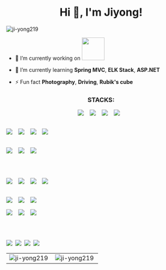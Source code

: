 

<!--
**Ji-yong219/Ji-yong219** is a ✨ _special_ ✨ repository because its `README.md` (this file) appears on your GitHub profile.

Here are some ideas to get you started:

- 🔭 I’m currently working on ...
- 🌱 I’m currently learning ...c
- 👯 I’m looking to collaborate on ...
- 🤔 I’m looking for help with ...
- 💬 Ask me about ...
- 📫 How to reach me: ...
- 😄 Pronouns: ...
- ⚡ Fun fact: ...
-->
<h1 align="center">Hi 👋, I'm Jiyong!</h1>

<p align="left"> <img src="https://komarev.com/ghpvc/?username=ji-yong219&label=Profile%20views&color=0e75b6&style=flat" alt="ji-yong219" /> </p>

- 🔭 I’m currently working on <a target='_blank' href="https://www.skcc.co.kr/"><img height="60px" src="https://www.skcc.co.kr/v2/img/kr/layout/logo.png"></a>

- 🌱 I’m currently learning **Spring MVC**, **ELK Stack**, **ASP.NET**

<!-- - 📫 How to reach me: **comjiyong@kakao.com** -->

- ⚡ Fun fact **Photography**, **Driving**, **Rubik's cube**


<!--
<h3 align="center" >Connect with me:</h3>
<p align="center">
  <a href="mailto:comjiyong@kakao.com">
    <img src="https://img.shields.io/badge/Email-3670A0.svg?style=for-the-badge&logo=kakao&logoColor=#FFCD00&link=mailto:comjiyong@kakao.com">
  </a>
  <a href="https://ji-yong219.github.io/">
    <img src="https://img.shields.io/badge/Portfolio-%23000000.svg?style=for-the-badge&logo=firefox&logoColor=#FF7139&link=https://ji-yong219.github.io/">
  </a>
  <a href="https://eat-sleep-code.tistory.com/">
    <img src="https://img.shields.io/badge/tech blog-000000?&style=for-the-badge&logo=Bloglovin&logoColor=white&color=6E6E6E&link=https://eat-sleep-code.tistory.com/">
  </a>
  <a href="https://www.instagram.com/ji.y0ng/">
    <img src="https://img.shields.io/badge/instagram-%23000000.svg?&style=for-the-badge&logo=instagram&logoColor=white&color=dd2a7b&link=https://instagram.com/ji.y0ng">
  </a>
</p>
-->

<h3 align="center">STACKS:</h3>
<p align="center">
  <img src="https://img.shields.io/badge/python-3670A0?style=for-the-badge&logo=python&logoColor=ffdd54">&nbsp; &nbsp;
  <img src="https://img.shields.io/badge/java-%23ED8B00.svg?style=for-the-badge&logo=java&logoColor=white">&nbsp; &nbsp;
  <img src="https://img.shields.io/badge/c-%2300599C.svg?style=for-the-badge&logo=c&logoColor=white">&nbsp; &nbsp;
  <img src="https://img.shields.io/badge/c++-00599C.svg?style=for-the-badge&logo=c++&logoColor=white">&nbsp; &nbsp;
  <br><br>
  
  <img src="https://img.shields.io/badge/html5-E34F26?style=for-the-badge&logo=html5&logoColor=white">&nbsp; &nbsp;
  <img src="https://img.shields.io/badge/css3-%231572B6.svg?style=for-the-badge&logo=css3&logoColor=white">&nbsp; &nbsp;
  <img src="https://img.shields.io/badge/javascript-%23323330.svg?style=for-the-badge&logo=javascript&logoColor=%23F7DF1E">&nbsp; &nbsp;
  <img src="https://img.shields.io/badge/jquery-0769AD?style=for-the-badge&logo=jquery&logoColor=white">&nbsp; &nbsp;
  <br><br>
  
  <img src="https://img.shields.io/badge/flask-000000?style=for-the-badge&logo=flask&logoColor=white">&nbsp; &nbsp;
  <img src="https://img.shields.io/badge/django-092E20?style=for-the-badge&logo=django&logoColor=white">&nbsp; &nbsp;
  <img src="https://img.shields.io/badge/spring-6DB33F?style=for-the-badge&logo=spring&logoColor=white">&nbsp; &nbsp;
  <!--<img src="https://img.shields.io/badge/SpringBoot-6DB33F?style=for-the-badge&logo=SpringBoot&logoColor=white">-->
  <!--<img src="https://img.shields.io/badge/react-61DAFB?style=for-the-badge&logo=react&logoColor=white">-->
<!--   <img src="https://img.shields.io/badge/bootstrap-7952B3?style=for-the-badge&logo=bootstrap&logoColor=white"> -->
  <br><br>
  
  <img src="https://img.shields.io/badge/mysql-4479A1?style=for-the-badge&logo=mysql&logoColor=white">&nbsp; &nbsp;
  <img src="https://img.shields.io/badge/mariaDB-003545?style=for-the-badge&logo=mariaDB&logoColor=white">&nbsp; &nbsp;
  <img src="https://img.shields.io/badge/sqlite-%2307405e.svg?style=for-the-badge&logo=sqlite&logoColor=white">&nbsp; &nbsp;
  <img src="https://img.shields.io/badge/oracle-F80000?style=for-the-badge&logo=oracle&logoColor=white">&nbsp; &nbsp;
  <br><br>
  
  <img src="https://img.shields.io/badge/nginx-009639?style=for-the-badge&logo=nginx&logoColor=white">&nbsp; &nbsp;
  <img src="https://img.shields.io/badge/apache-D22128?style=for-the-badge&logo=apache&logoColor=white">&nbsp; &nbsp;
  <img src="https://img.shields.io/badge/Apache%20Tomcat-F37626?style=for-the-badge&logo=Apache%20Tomcat&logoColor=white">&nbsp; &nbsp;
  <br>
  
  <img src="https://img.shields.io/badge/numpy-%23013243.svg?style=for-the-badge&logo=numpy&logoColor=white">&nbsp; &nbsp;
  <img src="https://img.shields.io/badge/pandas-%23150458.svg?style=for-the-badge&logo=pandas&logoColor=white">&nbsp; &nbsp;
  <img src="https://img.shields.io/badge/opencv-%23white.svg?style=for-the-badge&logo=opencv&logoColor=white">&nbsp; &nbsp;
<!--   <img src="https://img.shields.io/badge/Socket.io-black?style=for-the-badge&logo=socket.io&badgeColor=010101"> -->
<!--   <img src="https://img.shields.io/badge/TensorFlow-%23FF6F00.svg?style=for-the-badge&logo=TensorFlow&logoColor=white"> -->
  <!--<img src="https://img.shields.io/badge/Keras-%23D00000.svg?style=for-the-badge&logo=Keras&logoColor=white">-->
  <br><br>
  <!--
  <img src="https://img.shields.io/badge/Elasticsearch-005571.svg?style=for-the-badge&logo=Elasticsearch&logoColor=white">
  <img src="https://img.shields.io/badge/Logstash-005571.svg?style=for-the-badge&logo=Logstash&logoColor=white">
  <img src="https://img.shields.io/badge/Kibana-005571.svg?style=for-the-badge&logo=Kibana&logoColor=white">
  <img src="https://img.shields.io/badge/Elasticstack-005571.svg?style=for-the-badge&logo=Elasticstack&logoColor=white">
  <br>
  <br>-->

  <!--
  <img src="https://img.shields.io/badge/Windows-0078D6?style=for-the-badge&logo=windows&logoColor=white"> 
  <img src="https://img.shields.io/badge/linux-FCC624?style=for-the-badge&logo=linux&logoColor=black"> 
  <img src="https://img.shields.io/badge/cent%20os-002260?style=for-the-badge&logo=centos&logoColor=F0F0F0"> 
  <img src="https://img.shields.io/badge/Ubuntu-E95420?style=for-the-badge&logo=ubuntu&logoColor=white">
  <img src="https://img.shields.io/badge/android-3DDC84?style=for-the-badge&logo=android&logoColor=white">
  <img src="https://img.shields.io/badge/Microsoft%20Azure-0078D4?style=for-the-badge&logo=MicrosoftAzure&logoColor=white">
  <img src="https://img.shields.io/badge/amazon%20aws-232F3E?style=for-the-badge&logo=amazonaws&logoColor=white"> 
  <br>
  
  <img src="https://img.shields.io/badge/-Raspberry%20Pi-C51A4A?style=for-the-badge&logo=Raspberry-Pi">
  <img src="https://img.shields.io/badge/-Arduino-00979D?style=for-the-badge&logo=Arduino&logoColor=white">
  <br>-->

  <!--
  <img src="https://img.shields.io/badge/vs%20code-007ACC?style=for-the-badge&logo=visualstudiocode&logoColor=white">
  <img src="https://img.shields.io/badge/notepad++-90E59A?style=for-the-badge&logo=Notepadplusplus&logoColor=white">
  <img src="https://img.shields.io/badge/vim-019733?style=for-the-badge&logo=vim&logoColor=white">
  <img src="https://img.shields.io/badge/pycharm-000000?style=for-the-badge&logo=pycharm&logoColor=white">
  <img src="https://img.shields.io/badge/jupyter-F37626?style=for-the-badge&logo=jupyter&logoColor=white">
  <img src="https://img.shields.io/badge/atom-66595C?style=for-the-badge&logo=atom&logoColor=white">
  <img src="https://img.shields.io/badge/eclipse%20ide-2C2255?style=for-the-badge&logo=eclipseide&logoColor=white">
  <img src="https://img.shields.io/badge/android%20studio-3DDC84?style=for-the-badge&logo=androidstudio&logoColor=white">
  <br>-->

  
  <!--<img src="https://img.shields.io/badge/git-F05032?style=for-the-badge&logo=git&logoColor=white">-->
  <!--<img src="https://img.shields.io/badge/github-181717?style=for-the-badge&logo=github&logoColor=white">-->
  <!--<img src="https://img.shields.io/badge/github%20actions-2088FF?style=for-the-badge&logo=githubactions&logoColor=white">-->
  <!--<img src="https://img.shields.io/badge/azure%20devops-0078D7?style=for-the-badge&logo=azuredevops&logoColor=white">-->
  <img src="https://img.shields.io/badge/bitbucket-0052CC?style=for-the-badge&logo=bitbucket&logoColor=white">&nbsp;
  <img src="https://img.shields.io/badge/sourcetree-0052CC?style=for-the-badge&logo=sourcetree&logoColor=white">&nbsp;
  <img src="https://img.shields.io/badge/jira-0052CC?style=for-the-badge&logo=jira&logoColor=white">&nbsp; 
  <img src="https://img.shields.io/badge/jenkins-D24939?style=for-the-badge&logo=jenkins&logoColor=white">&nbsp;
  <br>
</p>


<table style="border: none">
    <tr>
        <td valign="top" width="50%" style="border: none">
        <img align="left" src="https://github-readme-stats-sigma-five.vercel.app/api/top-langs?username=ji-yong219&show_icons=true&locale=en&layout=compact&theme=dark" alt="ji-yong219" />
        </td>
        <td valign="top" width="50%" style="border: none">
        <img align="center" src="https://github-readme-stats-sigma-five.vercel.app/api?username=ji-yong219&show_icons=true&locale=en&theme=dark" alt="ji-yong219" />
        </td>
    </tr>
</table>
